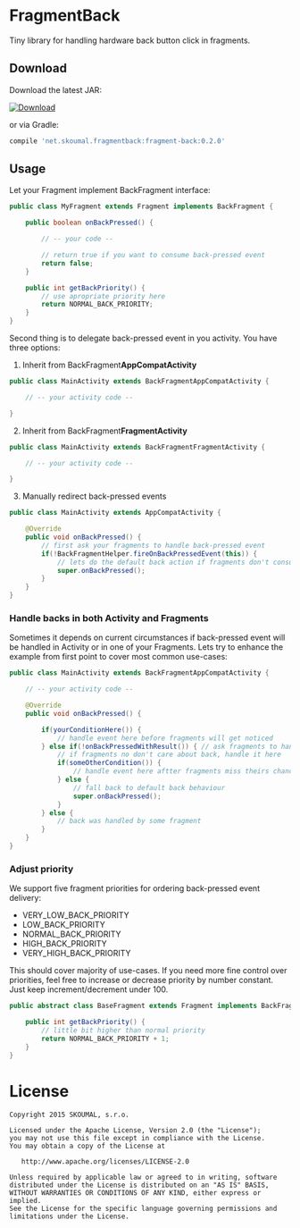FragmentBack
============

Tiny library for handling hardware back button click in fragments.


Download
--------

Download the latest JAR:

[ ![Download](https://api.bintray.com/packages/skoumal/maven/fragment-back/images/download.svg) ](https://bintray.com/skoumal/maven/fragment-back/_latestVersion)

or via Gradle:

```groovy
compile 'net.skoumal.fragmentback:fragment-back:0.2.0'
```

Usage
-----

Let your Fragment implement BackFragment interface:

```java
public class MyFragment extends Fragment implements BackFragment {

    public boolean onBackPressed() {

        // -- your code --

        // return true if you want to consume back-pressed event
        return false;
    }

    public int getBackPriority() {
        // use apropriate priority here
        return NORMAL_BACK_PRIORITY;
    }
}
```

Second thing is to delegate back-pressed event in you activity. You have three options:

1. Inherit from BackFragment**AppCompatActivity**

```java
public class MainActivity extends BackFragmentAppCompatActivity {

    // -- your activity code --

}
```

2. Inherit from BackFragment**FragmentActivity**

```java
public class MainActivity extends BackFragmentFragmentActivity {

    // -- your activity code --

}
```

3. Manually redirect back-pressed events

```java
public class MainActivity extends AppCompatActivity {

    @Override
    public void onBackPressed() {
        // first ask your fragments to handle back-pressed event
        if(!BackFragmentHelper.fireOnBackPressedEvent(this)) {
            // lets do the default back action if fragments don't consume it
            super.onBackPressed();
        }
    }
}
```

### Handle backs in both Activity and Fragments

Sometimes it depends on current circumstances if back-pressed event will be handled in Activity or
in one of your Fragments. Lets try to enhance the example from first point to cover most common
use-cases:

```java
public class MainActivity extends BackFragmentAppCompatActivity {

    // -- your activity code --

    @Override
    public void onBackPressed() {

        if(yourConditionHere()) {
            // handle event here before fragments will get noticed
        } else if(!onBackPressedWithResult()) { // ask fragments to handle back
            // if fragments no don't care about back, handle it here
            if(someOtherCondition()) {
                // handle event here aftter fragments miss theirs chance to consume it
            } else {
                // fall back to default back behaviour
                super.onBackPressed();
            }
        } else {
            // back was handled by some fragment
        }
    }
}
```

### Adjust priority
We support five fragment priorities for ordering back-pressed event delivery:

* VERY_LOW_BACK_PRIORITY
* LOW_BACK_PRIORITY
* NORMAL_BACK_PRIORITY
* HIGH_BACK_PRIORITY
* VERY_HIGH_BACK_PRIORITY

This should cover majority of use-cases. If you need more fine control over priorities, feel free to
increase or decrease priority by number constant. Just keep increment/decrement under 100.

```java
public abstract class BaseFragment extends Fragment implements BackFragment {

    public int getBackPriority() {
        // little bit higher than normal priority
        return NORMAL_BACK_PRIORITY + 1;
    }
}
```

License
=======

    Copyright 2015 SKOUMAL, s.r.o.

    Licensed under the Apache License, Version 2.0 (the "License");
    you may not use this file except in compliance with the License.
    You may obtain a copy of the License at

       http://www.apache.org/licenses/LICENSE-2.0

    Unless required by applicable law or agreed to in writing, software
    distributed under the License is distributed on an "AS IS" BASIS,
    WITHOUT WARRANTIES OR CONDITIONS OF ANY KIND, either express or implied.
    See the License for the specific language governing permissions and
    limitations under the License.
